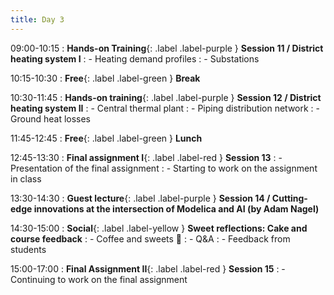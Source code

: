 ```yaml
---
title: Day 3
---
```


09:00-10:15
: **Hands-on Training**{: .label .label-purple } **Session 11 / District heating system I**
: - Heating demand profiles
: - Substations

10:15-10:30 
: **Free**{: .label .label-green } **Break**

10:30-11:45 
: **Hands-on training**{: .label .label-purple } **Session 12 / District heating system II**
: - Central thermal plant
: - Piping distribution network
: - Ground heat losses

11:45-12:45 
: **Free**{: .label .label-green } **Lunch**

12:45-13:30
: **Final assignment I**{: .label .label-red } **Session 13**
: - Presentation of the final assignment
: - Starting to work on the assignment in class

13:30-14:30
: **Guest lecture**{: .label .label-purple } **Session 14 / Cutting-edge innovations at the intersection of Modelica and AI (by Adam Nagel)**

14:30-15:00
: **Social**{: .label .label-yellow } **Sweet reflections: Cake and course feedback**
: - Coffee and sweets 🍭
: - Q&A
: - Feedback from students

15:00-17:00
: **Final Assignment II**{: .label .label-red } **Session 15**
: - Continuing to work on the final assignment
